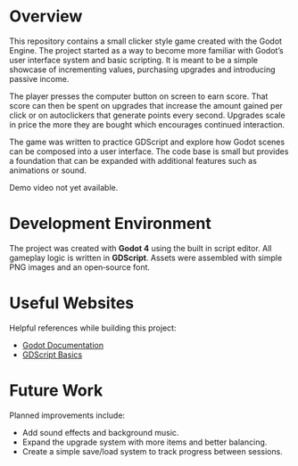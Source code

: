 # Overview

This repository contains a small clicker style game created with the Godot Engine.  The project started as a way to become more familiar with Godot’s user interface system and basic scripting.  It is meant to be a simple showcase of incrementing values, purchasing upgrades and introducing passive income.

The player presses the computer button on screen to earn score.  That score can then be spent on upgrades that increase the amount gained per click or on autoclickers that generate points every second.  Upgrades scale in price the more they are bought which encourages continued interaction.

The game was written to practice GDScript and explore how Godot scenes can be composed into a user interface.  The code base is small but provides a foundation that can be expanded with additional features such as animations or sound.

Demo video not yet available.

# Development Environment

The project was created with **Godot 4** using the built in script editor.  All gameplay logic is written in **GDScript**.  Assets were assembled with simple PNG images and an open‑source font.

# Useful Websites

Helpful references while building this project:
* [Godot Documentation](https://docs.godotengine.org)
* [GDScript Basics](https://docs.godotengine.org/en/stable/tutorials/scripting/gdscript/gdscript_basics.html)

# Future Work

Planned improvements include:
* Add sound effects and background music.
* Expand the upgrade system with more items and better balancing.
* Create a simple save/load system to track progress between sessions.

